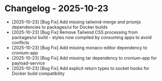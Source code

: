 # Changelog - 2025-10-23

- [2025-10-23] [Bug Fix] Add missing tailwind-merge and prismjs dependencies to packages/ui for Docker builds
- [2025-10-23] [Bug Fix] Remove Tailwind CSS processing from packages/ui build - styles now compiled by consuming apps to avoid conflicts
- [2025-10-23] [Bug Fix] Add missing monaco-editor dependency to cronium-app
- [2025-10-23] [Bug Fix] Add missing tar dependency to cronium-app for payload-service
- [2025-10-23] [Bug Fix] Add explicit return types to socket hooks for Docker build compatibility
